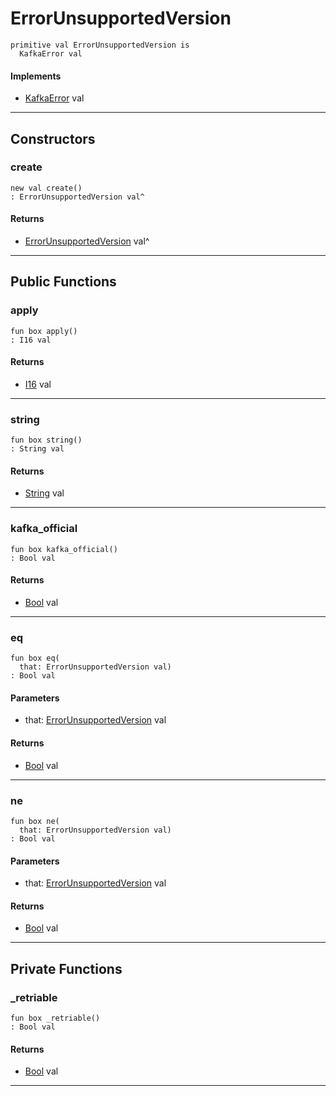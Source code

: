 # ErrorUnsupportedVersion

```pony
primitive val ErrorUnsupportedVersion is
  KafkaError val
```

#### Implements

* [KafkaError](pony-kafka-KafkaError) val

---

## Constructors

### create

```pony
new val create()
: ErrorUnsupportedVersion val^
```

#### Returns

* [ErrorUnsupportedVersion](pony-kafka-ErrorUnsupportedVersion) val^

---

## Public Functions

### apply

```pony
fun box apply()
: I16 val
```

#### Returns

* [I16](builtin-I16) val

---

### string

```pony
fun box string()
: String val
```

#### Returns

* [String](builtin-String) val

---

### kafka_official

```pony
fun box kafka_official()
: Bool val
```

#### Returns

* [Bool](builtin-Bool) val

---

### eq

```pony
fun box eq(
  that: ErrorUnsupportedVersion val)
: Bool val
```
#### Parameters

*   that: [ErrorUnsupportedVersion](pony-kafka-ErrorUnsupportedVersion) val

#### Returns

* [Bool](builtin-Bool) val

---

### ne

```pony
fun box ne(
  that: ErrorUnsupportedVersion val)
: Bool val
```
#### Parameters

*   that: [ErrorUnsupportedVersion](pony-kafka-ErrorUnsupportedVersion) val

#### Returns

* [Bool](builtin-Bool) val

---

## Private Functions

### _retriable

```pony
fun box _retriable()
: Bool val
```

#### Returns

* [Bool](builtin-Bool) val

---

